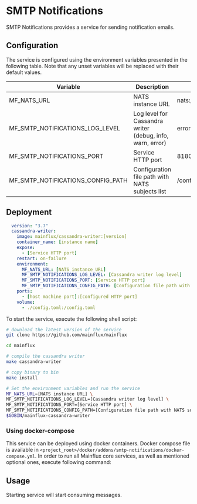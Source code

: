 # SMTP Notifications

SMTP Notifications provides a service for sending notification emails.

## Configuration

The service is configured using the environment variables presented in the
following table. Note that any unset variables will be replaced with their
default values.

| Variable                         | Description                                               | Default                |
| -------------------------------- | --------------------------------------------------------- | ---------------------- |
| MF_NATS_URL                      | NATS instance URL                                         | nats://localhost:4222  |
| MF_SMTP_NOTIFICATIONS_LOG_LEVEL    | Log level for Cassandra writer (debug, info, warn, error) | error                  |
| MF_SMTP_NOTIFICATIONS_PORT         | Service HTTP port                                         | 8180                   |
| MF_SMTP_NOTIFICATIONS_CONFIG_PATH  | Configuration file path with NATS subjects list           | /config.toml           |

## Deployment

```yaml
  version: "3.7"
  cassandra-writer:
    image: mainflux/cassandra-writer:[version]
    container_name: [instance name]
    expose:
      - [Service HTTP port]
    restart: on-failure
    environment:
      MF_NATS_URL: [NATS instance URL]
      MF_SMTP_NOTIFICATIONS_LOG_LEVEL: [Cassandra writer log level]
      MF_SMTP_NOTIFICATIONS_PORT: [Service HTTP port]
      MF_SMTP_NOTIFICATIONS_CONFIG_PATH: [Configuration file path with NATS subjects list]
    ports:
      - [host machine port]:[configured HTTP port]
    volume:
      - ./config.toml:/config.toml
```

To start the service, execute the following shell script:

```bash
# download the latest version of the service
git clone https://github.com/mainflux/mainflux

cd mainflux

# compile the cassandra writer
make cassandra-writer

# copy binary to bin
make install

# Set the environment variables and run the service
MF_NATS_URL=[NATS instance URL] \
MF_SMTP_NOTIFICATIONS_LOG_LEVEL=[Cassandra writer log level] \
MF_SMTP_NOTIFICATIONS_PORT=[Service HTTP port] \
MF_SMTP_NOTIFICATIONS_CONFIG_PATH=[Configuration file path with NATS subjects list] \
$GOBIN/mainflux-cassandra-writer
```

### Using docker-compose

This service can be deployed using docker containers. Docker compose file is
available in `<project_root>/docker/addons/smtp-notifications/docker-compose.yml`.
In order to run all Mainflux core services, as well as mentioned optional ones,
execute following command:

## Usage

Starting service will start consuming messages.

[doc]: http://mainflux.readthedocs.io
